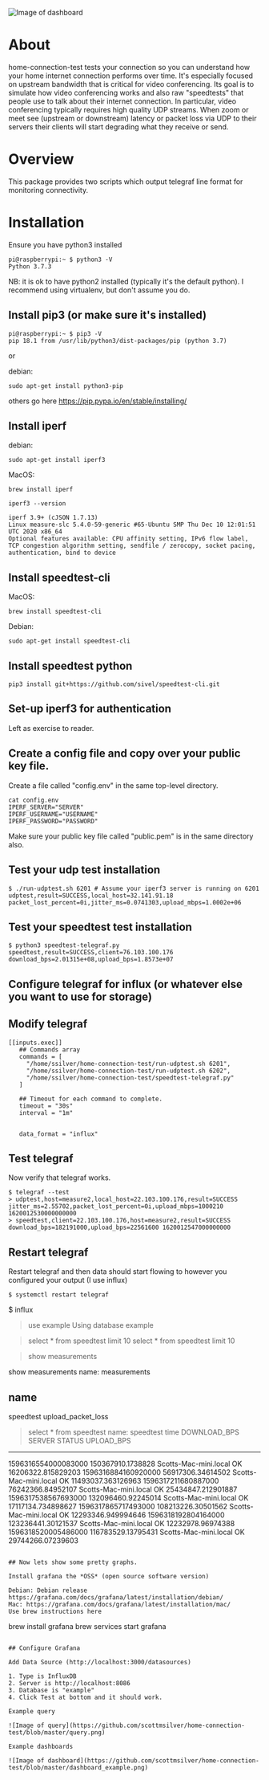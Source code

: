 ![Image of dashboard](https://github.com/scottmsilver/home-connection-test/blob/master/dashboard_example.png)

# About

home-connection-test tests your connection so you can understand how your home internet connection performs over time. It's especially focused on upstream bandwidth that is critical for video conferencing. Its goal is to simulate how video conferencing works and also raw "speedtests" that people use to talk about their internet connection. In particular, video conferencing typically requires high quality UDP streams. When zoom or meet see (upstream or downstream) latency or packet loss via UDP to their servers their clients will start degrading what they receive or send. 

# Overview

This package provides two scripts which output telegraf line format for monitoring connectivity.


# Installation

Ensure you have python3 installed

```
pi@raspberrypi:~ $ python3 -V
Python 3.7.3
```

NB: it is ok to have python2 installed (typically it's the default python). I recommend using virtualenv, but don't assume you do.

## Install pip3 (or make sure it's installed)

```
pi@raspberrypi:~ $ pip3 -V
pip 18.1 from /usr/lib/python3/dist-packages/pip (python 3.7)
```

or

debian: 

```
sudo apt-get install python3-pip
```

others go here https://pip.pypa.io/en/stable/installing/

## Install iperf

debian: 

```
sudo apt-get install iperf3
```

MacOS: 

```
brew install iperf
```

```
iperf3 --version
```
```
iperf 3.9+ (cJSON 1.7.13)
Linux measure-slc 5.4.0-59-generic #65-Ubuntu SMP Thu Dec 10 12:01:51 UTC 2020 x86_64
Optional features available: CPU affinity setting, IPv6 flow label, TCP congestion algorithm setting, sendfile / zerocopy, socket pacing, authentication, bind to device
```


## Install speedtest-cli

MacOS: 

```
brew install speedtest-cli
```

Debian: 

```
sudo apt-get install speedtest-cli
```

## Install speedtest python

```
pip3 install git+https://github.com/sivel/speedtest-cli.git
```

## Set-up iperf3 for authentication

Left as exercise to reader.

## Create a config file and copy over your public key file.

Create a file called "config.env" in the same top-level directory.
```
cat config.env
IPERF_SERVER="SERVER"
IPERF_USERNAME="USERNAME"
IPERF_PASSWORD="PASSWORD"
```

Make sure your public key file called "public.pem" is in the same directory also.

## Test your udp test installation

```
$ ./run-udptest.sh 6201 # Assume your iperf3 server is running on 6201
udptest,result=SUCCESS,local_host=32.141.91.18 packet_lost_percent=0i,jitter_ms=0.0741303,upload_mbps=1.0002e+06
```

## Test your speedtest test installation

```
$ python3 speedtest-telegraf.py
speedtest,result=SUCCESS,client=76.103.100.176 download_bps=2.01315e+08,upload_bps=1.8573e+07
```

## Configure telegraf for influx (or whatever else you want to use for storage)

## Modify telegraf 

```
[[inputs.exec]]
   ## Commands array
   commands = [
     "/home/ssilver/home-connection-test/run-udptest.sh 6201",
     "/home/ssilver/home-connection-test/run-udptest.sh 6202",
     "/home/ssilver/home-connection-test/speedtest-telegraf.py"
   ]

   ## Timeout for each command to complete.
   timeout = "30s"
   interval = "1m"


   data_format = "influx"
```

## Test telegraf

Now verify that telegraf works. 

```
$ telegraf --test
> udptest,host=measure2,local_host=22.103.100.176,result=SUCCESS jitter_ms=2.55702,packet_lost_percent=0i,upload_mbps=1000210 1620012530000000000
> speedtest,client=22.103.100.176,host=measure2,result=SUCCESS download_bps=182191000,upload_bps=22561600 1620012547000000000
```

## Restart telegraf

Restart telegraf and then data should start flowing to however you configured your output (I use influx)

```
$ systemctl restart telegraf
```

$ influx

> use example
Using database example

> select * from speedtest limit 10
select * from speedtest limit 10

> show measurements

show measurements
name: measurements

name
----
speedtest
upload_packet_loss

> select * from speedtest
name: speedtest
time                DOWNLOAD_BPS       SERVER                STATUS UPLOAD_BPS
----                ------------       ------                ------ ----------
1596316554000083000 150367910.1738828  Scotts-Mac-mini.local OK     16206322.815829203
1596316884160920000 56917306.34614502  Scotts-Mac-mini.local OK     11493037.363126963
1596317211680887000 76242366.84952107  Scotts-Mac-mini.local OK     25434847.212901887
1596317538567693000 132096460.92245014 Scotts-Mac-mini.local OK     17117134.734898627
1596317865717493000 108213226.30501562 Scotts-Mac-mini.local OK     12293346.949994646
1596318192804164000 123236441.30121537 Scotts-Mac-mini.local OK     12232978.96974388
1596318520005486000 116783529.13795431 Scotts-Mac-mini.local OK     29744266.07239603
```

## Now lets show some pretty graphs.

Install grafana the *OSS* (open source software version)

Debian: Debian release https://grafana.com/docs/grafana/latest/installation/debian/
Mac: https://grafana.com/docs/grafana/latest/installation/mac/
Use brew instructions here

```
brew install grafana
brew services start grafana
```

## Configure Grafana

Add Data Source (http://localhost:3000/datasources)

1. Type is InfluxDB
2. Server is http://localhost:8086
3. Database is "example"
4. Click Test at bottom and it should work.

Example query

![Image of query](https://github.com/scottmsilver/home-connection-test/blob/master/query.png)

Example dashboards

![Image of dashboard](https://github.com/scottmsilver/home-connection-test/blob/master/dashboard_example.png)




